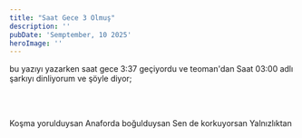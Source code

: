 ```yaml
---
title: "Saat Gece 3 Olmuş"
description: ''
pubDate: 'Semptember, 10 2025'
heroImage: ''
---
```


bu yazıyı yazarken saat gece 3:37 geçiyordu ve teoman'dan Saat 03:00 adlı şarkıyı dinliyorum ve şöyle diyor;

<br />
<br />

Koşma yorulduysan
Anaforda boğulduysan
Sen de korkuyorsan
Yalnızlıktan